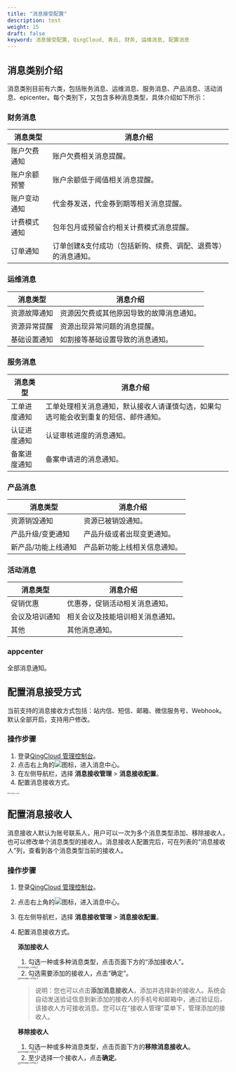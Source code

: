 ```yaml
---
title: "消息接受配置"
description: test
weight: 15
draft: false
keyword: 消息接受配置, QingCloud, 青云, 财务, 运维消息, 配置消息
---
```


## 消息类别介绍

消息类别目前有六类，包括账务消息、运维消息、服务消息、产品消息、活动消息、epicenter。每个类别下，又包含多种消息类型，具体介绍如下所示：

### 财务消息

| 消息类型     | 消息介绍                                                     |
| ------------ | ------------------------------------------------------------ |
| 账户欠费通知 | 账户欠费相关消息提醒。                                       |
| 账户余额预警 | 账户余额低于阈值相关消息提醒。                               |
| 账户变动通知 | 代金券发送，代金券到期等相关消息提醒。                       |
| 计费模式通知 | 包年包月或预留合约相关计费模式消息提醒。                     |
| 订单通知     | 订单创建&支付成功（包括新购、续费、调配、退费等）的消息通知。 |

### 运维消息

| 消息类型     | 消息介绍                                 |
| ------------ | ---------------------------------------- |
| 资源故障通知 | 资源因欠费或其他原因导致的故障消息通知。 |
| 资源异常提醒 | 资源出现异常问题的消息提醒。             |
| 基础设置通知 | 如割接等基础设置导致的消息通知。         |

### 服务消息

| 消息类型     | 消息介绍                                                     |
| ------------ | ------------------------------------------------------------ |
| 工单进度通知 | 工单处理相关消息通知，默认接收人请谨慎勾选，如果勾选可能会收到重复的短信、邮件通知。 |
| 认证进度通知 | 认证审核进度的消息通知。                                     |
| 备案进度通知 | 备案申请进的消息通知。                                       |

### 产品消息

| 消息类型            | 消息介绍                     |
| ------------------- | ---------------------------- |
| 资源销毁通知        | 资源已被销毁通知。           |
| 产品升级/变更通知   | 产品升级或者出现变更通知。   |
| 新产品/功能上线通知 | 产品新功能上线相关信息通知。 |

### 活动消息

| 消息类型       | 消息介绍                         |
| -------------- | -------------------------------- |
| 促销优惠       | 优惠券，促销活动相关消息通知。   |
| 会议及培训通知 | 相关会议及技能培训相关消息通知。 |
| 其他           | 其他消息通知。                   |

### appcenter

全部消息通知。

## 配置消息接受方式

当前支持的消息接收方式包括：站内信、短信、邮箱、微信服务号、Webhook。默认全部开启，支持用户修改。

### 操作步骤

1. 登录[QingCloud 管理控制台](https://console.qingcloud.com/sh1a/nics/)。
2. 点击右上角的![](../../_images/notification-bell.png)图标，进入消息中心。
3. 在左侧导航栏，选择 **消息接收管理** > **消息接收配置**。
4. 配置消息接收方式。

<img src="../../_images/message_config.png" alt="message_config" style="zoom:22%;" />

## 配置消息接收人

消息接收人默认为账号联系人，用户可以一次为多个消息类型添加、移除接收人，也可以修改单个消息类型的接收人。消息接收人配置完后，可在列表的“消息接收人”列，查看到各个消息类型当前的接收人。

### 操作步骤

1. 登录[QingCloud 管理控制台](https://console.qingcloud.com/sh1a/nics/)。

2. 点击右上角的![](../../_images/notification-bell.png)图标，进入消息中心。

3. 在左侧导航栏，选择 **消息接收管理** > **消息接收配置**。

4. 配置消息接收方式。

   **添加接收人**

   1. 勾选一种或多种消息类型，点击页面下方的“添加接收人”。

   <img src="../../_images/message_config_1.png" alt="message_config_1" style="zoom:34%;" />

   2. 勾选需要添加的接收人，点击“确定”。

   <img src="../../_images/message_config_2.png" alt="message_config_2" style="zoom:33%;" />

   > 说明：您也可以点击**添加消息接收人**，添加并选择新的接收人。系统会自动发送验证信息到新添加的接收人的手机号和邮箱中，通过验证后，该接收人方可接收消息。您可以在“接收人管理”菜单下，管理添加的接收人。

   **移除接收人**

   1. 勾选一种或多种消息类型，点击页面下方的**移除消息接收人**。

   <img src="../../_images/message_config_3.png" alt="message_config_3" style="zoom:33%;" />

   2. 至少选择一个接收人，点击**确定**。

   <img src="../../_images/message_config_4.png" alt="message_config_4" style="zoom:33%;" />

   

